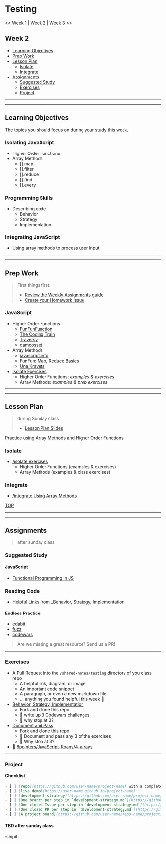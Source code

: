 # Testing

[<< Week 1](../week-1/README.md) | Week 2 | [Week 3 >>](../week-3/README.md)

## Week 2

- [Learning Objectives](#learning-objectives)
- [Prep Work](#prep-work)
- [Lesson Plan](#lesson-plan)
  - [Isolate](#isolate)
  - [Integrate](#integrate)
- [Assignments](#assignments)
  - [Suggested Study](#suggested-study)
  - [Exercises](#exercises)
  - [Project](#project)

---
---

## Learning Objectives

The topics you should focus on during your study this week.

### Isolating JavaScript

- Higher Order Functions
- Array Methods
  - [].map
  - [].filter
  - [].reduce
  - [].find
  - [].every

### Programming Skills

- Describing code
  - Behavior
  - Strategy
  - Implementation

### Integrating JavaScript

- Using array methods to process user input

---
---

## Prep Work

> First things first:
> - [Review the Weekly Assignments guide](https://home.hackyourfuture.be/students/weekly-assignments)
> - [Create your Homework Issue](https://home.hackyourfuture.be/students/homework-submission#homework-issues)

### JavaScript

- Higher Order Functions
  - [FunFunFunction](https://medium.com/humans-create-software/a-dirt-simple-introduction-to-higher-order-functions-in-javascript-b33bf9e19056)
  - [The Coding Train](https://www.youtube.com/watch?v=H4awPsyugS0)
  - [Traversy](https://www.youtube.com/watch?v=rRgD1yVwIvE)
  - [damcosset](https://dev.to/damcosset/higher-order-functions-in-javascript-4j8b)
- Array Methods
  - [javascript.info](https://javascript.info/array-methods)
  - FunFun: [Map](https://www.youtube.com/watch?v=bCqtb-Z5YGQ&list=PL0zVEGEvSaeEd9hlmCXrk5yUyqUag-n84&index=2), [Reduce Basics](https://www.youtube.com/watch?v=Wl98eZpkp-c&list=PL0zVEGEvSaeEd9hlmCXrk5yUyqUag-n84&index=3)
  - [Una Kravets](https://css-tricks.com/an-illustrated-and-musical-guide-to-map-reduce-and-filter-array-methods/)
- [Isolate Exercises](../isolate/index.html)
  - Higher Order Functions: _examples & exercises_
  - Array Methods: _examples & prep exercises_

---
---

## Lesson Plan

> during Sunday class
> - [Lesson Plan Slides](./week-1/index.html)

Practice using Array Methods and Higher Order Functions

### Isolate

- [/isolate exercises](../isolate/index.html)
  - Higher Order Functions (examples & exercises)
  - Array Methods (examples & class exercises)

### Integrate

- [/integrate Using Array Methods](../integrate/index.html)

[TOP](#testing)

---
---

## Assignments

> after sunday class

### Suggested Study

#### JavaScript

- [Functional Programming in JS](https://www.youtube.com/playlist?list=PL0zVEGEvSaeEd9hlmCXrk5yUyqUag-n84)

### Reading Code

- [Helpful Links from _Behavior, Strategy, Implementation](https://github.com/HackYourFutureBelgium/behavior-strategy-implementation#helpful-links)

#### Endless Practice

- [edabit](https://edabit.com/)
- [fuzz](https://hackyourfuture.be/fuzz)
- [codewars](https://www.codewars.com/)

> Are we missing a great resource? Send us a PR!

---

### Exercises

- A Pull Request into the `/shared-notes/testing` directory of you class repo
  - A helpful link, diagram, or image
  - An important code snippet
  - A paragraph, or even a new markdown file
  - ... anything you found helpful this week :rocket:
- [Behavior, Strategy, Implementation](https://github.com/HackYourFutureBelgium/behavior-strategy-implementation)
  - Fork and clone this repo
  - :egg: write up 3 Codewars challenges
  - :hatching_chick: why stop at 3?
- [Document and Pass](https://github.com/HackYourFutureBelgium/document-and-pass/)
  - Fork and clone this repo
  - :egg: Document and pass any 3 of the exercises
  - :hatching_chick: Why stop at 3?
- :hatched_chick: [8pointers/JavaScript-Koans/4-arrays](https://github.com/8pointers/JavaScript-Koans/tree/master/src/4-arrays)


---

### Project

#### Checklist

```md
- [ ] [repo](https://github.com/user-name/project-name) with a complete README
- [ ] [live demo](https://user-name.github.io/project-name)
- [ ] [development-strategy](https://github.com/user-name/project-name/tree/master/development-strategy.md)
- [ ] [One branch per step in `development-strategy.md`](https://github.com/user-name/repo-name/network)
- [ ] [One closed Issue per step in `development-strategy.md`](https://github.com/user-name/repo-name/issues?q=is%3Aissue+is%3Aclosed)
- [ ] [One closed PR per step in `development-strategy.md`](https://github.com/user-name/repo-name/pulls?q=is%3Apr+is%3Aclosed)
- [ ] [A project board](https://github.com/user-name/repo-name/projects/X) with all issues moved to "Done"
```

#### TBD after sunday class

:shipit:

